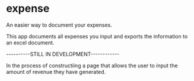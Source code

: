 # expense
An easier way to document your expenses.

This app documents all expenses you input and exports the information to an excel document.

----------STILL IN DEVELOPMENT------------

In the process of constructiing a page that allows the user to input the amount of revenue they have generated.
